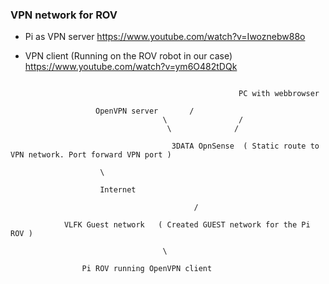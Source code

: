 ### VPN network for ROV

 * Pi as VPN server https://www.youtube.com/watch?v=Iwoznebw88o

 * VPN client (Running on the ROV robot in our case) https://www.youtube.com/watch?v=ym6O482tDQk

```

                                                   PC with webbrowser

			       OpenVPN server       /
                                  \                /                    
                                   \              / 

                                    3DATA OpnSense	( Static route to VPN network. Port forward VPN port )				

					\

					Internet
			
                                         /                      

			VLFK Guest network   ( Created GUEST network for the Pi ROV )

	                              \

				Pi ROV running OpenVPN client

```				